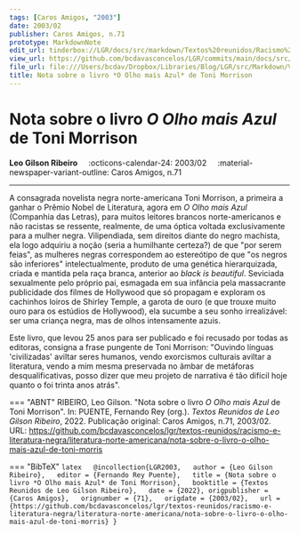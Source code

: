 ```yaml
---
tags: [Caros Amigos, "2003"]
date: 2003/02
publisher: Caros Amigos, n.71
prototype: MarkdownNote
edit_url: tinderbox://LGR/docs/src/markdown/Textos%20reunidos/Racismo%20e%20literatura%20negra/Literatura%20Norte-americana?view=outline+select=1658628320
view_url: https://github.com/bcdavasconcelos/LGR/commits/main/docs/src/markdown/textos-reunidos/racismo-e-literatura-negra/literatura-norte-americana/nota-sobre-o-livro-o-olho-mais-azul-de-toni-morris.md
file_url: file:///Users/bcdav/Dropbox/Libraries/Blog/LGR/src/Markdown/Vol%201/Literatura%20Norte-americana/Nota%20sobre%20o%20livro%20*O%20Olho%20mais%20Azul*%20de%20Toni%20Morrison.md
title: Nota sobre o livro *O Olho mais Azul* de Toni Morrison
---
```


# Nota sobre o livro *O Olho mais Azul* de Toni Morrison

__Leo Gilson Ribeiro__ &nbsp;&nbsp;&nbsp; :octicons-calendar-24: 2003/02 &nbsp;&nbsp;&nbsp; :material-newspaper-variant-outline: Caros Amigos, n.71  

---

A consagrada novelista negra norte-americana Toni Morrison, a primeira a ganhar o Prêmio Nobel de Literatura, agora em *O Olho mais Azul* (Companhia das Letras), para muitos leitores brancos norte-americanos e não racistas se ressente, realmente, de uma óptica voltada exclusivamente para a mulher negra. Vilipendiada, sem direitos diante do negro machista, ela logo adquiriu a noção (seria a humilhante certeza?) de que "por serem feias", as mulheres negras correspondem ao estereótipo de que "os negros são inferiores" intelectualmente, produto de uma genética hierarquizada, criada e mantida pela raça branca, anterior ao *black is beautiful*. Seviciada sexualmente pelo próprio pai, esmagada em sua infância pela massacrante publicidade dos filmes de Hollywood que só propagam e exploram os cachinhos loiros de Shirley Temple, a garota de ouro (e que trouxe muito ouro para os estúdios de Hollywood), ela sucumbe a seu sonho irrealizável: ser uma criança negra, mas de olhos intensamente azuis.

Este livro, que levou 25 anos para ser publicado e foi recusado por todas as editoras, consigna a frase pungente de Toni Morrison: "Ouvindo línguas 'civilizadas' aviltar seres humanos, vendo exorcismos culturais aviltar a literatura, vendo a mim mesma preservada no âmbar de metáforas desqualificativas, posso dizer que meu projeto de narrativa é tão difícil hoje quanto o foi trinta anos atrás".  


=== "ABNT"
    RIBEIRO, Leo Gilson. "Nota sobre o livro *O Olho mais Azul* de Toni Morrison". In: PUENTE, Fernando Rey (org.). _Textos Reunidos de Leo Gilson Ribeiro_, 2022. Publicação original: Caros Amigos, n.71, 2003/02. URL: https://github.com/bcdavasconcelos/lgr/textos-reunidos/racismo-e-literatura-negra/literatura-norte-americana/nota-sobre-o-livro-o-olho-mais-azul-de-toni-morris  

=== "BibTeX"
    ```latex  
    @incollection{LGR2003,  
    author = {Leo Gilson Ribeiro},  
    editor = {Fernando Rey Puente},  
    title = {Nota sobre o livro *O Olho mais Azul* de Toni Morrison},  
    booktitle = {Textos Reunidos de Leo Gilson Ribeiro},  
    date = {2022},
    origpublisher = {Caros Amigos},  
    orignumber = {71},  
    origdate = {2003/02},  
    url = {https://github.com/bcdavasconcelos/lgr/textos-reunidos/racismo-e-literatura-negra/literatura-norte-americana/nota-sobre-o-livro-o-olho-mais-azul-de-toni-morris}
    }
    ```
